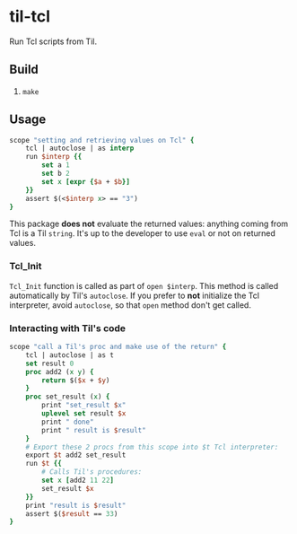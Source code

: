 # til-tcl

Run Tcl scripts from Til.

## Build

1. `make`

## Usage

```tcl
scope "setting and retrieving values on Tcl" {
    tcl | autoclose | as interp
    run $interp {{
        set a 1
        set b 2
        set x [expr {$a + $b}]
    }}
    assert $(<$interp x> == "3")
}
```

This package **does not** evaluate the returned values: anything coming
from Tcl is a Til `string`. It's up to the developer to use `eval` or not
on returned values.

### Tcl_Init

`Tcl_Init` function is called as part of `open $interp`. This method is
called automatically by Til's `autoclose`. If you prefer to **not**
initialize the Tcl interpreter, avoid `autoclose`, so that `open` method
don't get called.

### Interacting with Til's code

```tcl
scope "call a Til's proc and make use of the return" {
    tcl | autoclose | as t
    set result 0
    proc add2 (x y) {
        return $($x + $y)
    }
    proc set_result (x) {
        print "set_result $x"
        uplevel set result $x
        print " done"
        print " result is $result"
    }
    # Export these 2 procs from this scope into $t Tcl interpreter:
    export $t add2 set_result
    run $t {{
        # Calls Til's procedures:
        set x [add2 11 22]
        set_result $x
    }}
    print "result is $result"
    assert $($result == 33)
}
```
